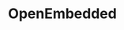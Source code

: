 ---
description: |
  OpenEmbedded provides a build environment for cross-compilation, packaging
   and creation of images for Linux-based embedded systems.
  
  OpenEmbedded supports
   building a wide variety of software and includes support for various popular programming
   languages such as C, C++, Perl, Python, Java, C# (Mono), Rust, Go and more.
   
  Popular projects that use OpenEmbedded at their core include the Yocto Project,
   Gumstix, WebOS, Beagleboard/Pandaboard, etc. We also support building images for
   common single board computers such as the Raspberry Pi.
layout: stand
logo: stands/openembedded/logo.png
new_this_year: |
  <p>Since FOSDEM 2020, the OpenEmbedded project has made two major releases
    on our usual 6-month schedule, "dunfell" in April and "gatesgarth" in November,
    along with several minor maintenance releases to fix bugs and security issues
    in upstream projects. Working with Yocto Project, the "dunfell" release is our
    first Long Term Support (LTS) release which will be maintained for at least 2
    years from the initial release date. The "dunfell" release included major improvements
    to reproducible builds, the hash equivalence server and other key project features.
    This was also our first release to be entirely free of obsolete Python 2 dependencies
    within the core metadata (although Python 2 support continues to be available
    via the meta-python2 layer). Our most recent release includes support for GCC
    10, Linux 5.8, glibc 2.32 as well as around 245 other recipe upgrades and represents
    the work of over 170 contributors to the project. Support for new programming
    languages such as Rust and new target architectures such as RISCV continues to
    improve.</p>
  <p>The project is currently working towards the next release codenamed
    "hardknott" which is scheduled for April 2021. Further improvements are expected
    to the build reproducibility, autobuilder, hash equivalency service and security
    processes. We're also working on bringing full support for Rust into the core
    metadata. A new locked sstate feature is being planned which if successfully integrated
    will allow improvements to the extensible SDK and enable better use of sstate
    mirrors to accelerate builds. The regular process of upgrading recipes continues
    as ever, with support for the new Linux 5.10 LTS release expected to land in our
    master branch before FOSDEM 2021.</p>
showcase: |
  <p>The OpenEmbedded project allows you to build a fully customised Embedded
    Linux distribution for a wide variety of target hardware and applications. Each
    package is cross-compiled from source with many configuration options exposed
    allowing you to perform any level of fine tuning you desire. As well as producing
    ready-to-use images which can be copied to SD card, flash memory or other appropriate
    storage and booted on the target device, with OpenEmbedded you can maintain custom
    package feeds and other artifacts enabling direct or over-the-air (OTA) update
    of the software on your device after installation. OpenEmbedded also supports
    building Docker-compatible container images with license compliance tooling and
    reproducibility which can't be found when creating images via a Dockerfile.</p>
  <p>Our virtual stand this year will showcase some of the third-party hardware which
    is supported by OpenEmbedded as well as some of the applications you can build
    and deploy. We'll show you how to get started with the project and where to find
    our community online. Various developers and users within our community will be
    hosting the stand at different times so feel free to drop by and say hello!</p>
themes:
- IoT
title: OpenEmbedded
website: https://www.openembedded.org/wiki/Main_Page
show_on_overview: true
---